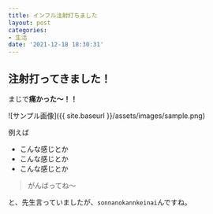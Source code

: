 ```yaml
---
title: インフル注射打ちました
layout: post
categories:
- 生活
date: '2021-12-18 18:30:31'
---
```


## 注射打ってきました！

まじで**痛かった〜！！**

<!--more-->

![サンプル画像]({{ site.baseurl }}/assets/images/sample.png)

例えば

* こんな感じとか
* こんな感じとか
* こんな感じとか


> がんばってね〜

と、先生言っていましたが、`sonnanokannkeinai`んですね。
